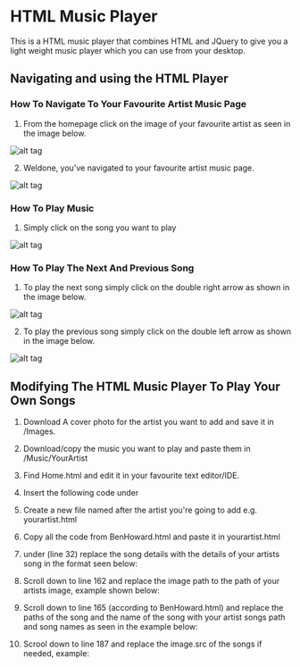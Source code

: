 # HTML Music Player

This is a HTML music player that combines HTML and JQuery to give you a light weight music player which you can use from your desktop.

## Navigating and using the HTML Player

### How To Navigate To Your Favourite Artist Music Page

1. From the homepage click on the image of your favourite artist as seen in the image below.

![alt tag](https://s20.postimg.org/xdav4m8n1/_1.png)

2. Weldone, you've navigated to your favourite artist music page.

![alt tag](https://s20.postimg.org/iim9qfz25/_2.png)

### How To Play Music

1. Simply click on the song you want to play

![alt tag](https://s20.postimg.org/jyxs8l1z1/_3.png)

### How To Play The Next And Previous Song

1. To play the next song simply click on the double right arrow as shown in the image below.

![alt tag](https://s20.postimg.org/6w25pbbr1/_4.png)

2. To play the previous song simply click on the double left arrow as shown in the image below.

![alt tag](https://s20.postimg.org/n8c7f1q2l/_5.png)

## Modifying The HTML Music Player To Play Your Own Songs

1. Download A cover photo for the artist you want to add and save it in /Images.

2. Download/copy the music you want to play and paste them in /Music/YourArtist

3. Find Home.html and edit it in your favourite text editor/IDE.

4. Insert the following code under <div class=row>

	<!--<div id="ImagePlaceHolder" class="col-sm-6">
		<a href="./YourArtist.html"><img class="img-thumbnail" src="./Images/YourArtist.jpg"></a>
		<p>Your Artist</p>
	</div>-->

5. Create a new file named after the artist you're going to add e.g. yourartist.html

6. Copy all the code from BenHoward.html and paste it in yourartist.html

7. under <tbody> (line 32) replace the song details with the details of your artists song in the format seen below:

	<!--<tr id="1" class="row-link">
		<td>Your Artist</td>
		<td>The Song</td>
		<td>The Album</td>
	</tr>-->

8. Scroll down to line 162 and replace the image path to the path of your artists image, example shown below:

	<!--var imagesrc1= './Images/YourArtistImage.jpg';-->

9. Scroll down to line 165 (according to BenHoward.html) and replace the paths of the song and the name of the song with your artist songs path and song names as seen in the example below:

    <!--{"song": path+'Your Artist Album/Song1.mp3', "name": "Your Artist - Song1"},
	{"song": path+'Your Artist Album/Song2.mp3', "name": "Your Artist - Song2"},-->

10. Scrool down to line 187 and replace the image.src of the songs if needed, example:

	<!--image.src=imagesrc1;-->
